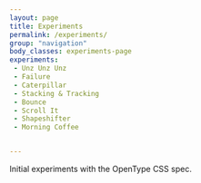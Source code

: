 ```yaml
---
layout: page
title: Experiments
permalink: /experiments/
group: "navigation"
body_classes: experiments-page
experiments: 
 - Unz Unz Unz
 - Failure
 - Caterpillar
 - Stacking & Tracking
 - Bounce
 - Scroll It
 - Shapeshifter
 - Morning Coffee


---
```


Initial experiments with the OpenType CSS spec. 
